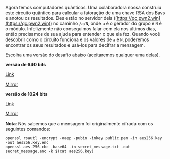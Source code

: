 
Agora temos computadores quânticos. Uma colaboradora nossa construiu este circuito quântico para calcular a fatoração de uma chave RSA dos Bavs
e anotou os resultados. Eles estão no servidor dela ([https://qc.pwn2.win](https://qc.pwn2.win)) no caminho `/a/N`, onde `a` é o gerador do grupo e `N` é o módulo. Infelizmente não conseguimos falar com ela nos últimos dias, então precisamos de sua ajuda para entender o que ela fez. Quando você descobrir como o circuito funciona e os valores de `a` e `N`, poderemos encontrar os seus resultados e usá-los para decifrar a mensagem.

Escolha uma versão do desafio abaixo (aceitaremos qualquer uma delas).

**versão de 640 bits**

[Link](https://cloud.ufscar.br:8080/v1/AUTH_c93b694078064b4f81afd2266a502511/static.pwn2win.party/back-to-bletchley-park_e27c9e079019f76ac913fa01933fc65147e1c06adf49d70b8c3cc868593eadbb.tar.gz)

[Mirror](https://static.pwn2win.party/back-to-bletchley-park_e27c9e079019f76ac913fa01933fc65147e1c06adf49d70b8c3cc868593eadbb.tar.gz)

**versão de 1024 bits**

[Link](https://cloud.ufscar.br:8080/v1/AUTH_c93b694078064b4f81afd2266a502511/static.pwn2win.party/back-to-bletchley-park_b349f5d19905bcdf8f4abd01f321f2e05adf0979dcf3b435465deaabbc913dec.tar.xz)

[Mirror](https://static.pwn2win.party/back-to-bletchley-park_b349f5d19905bcdf8f4abd01f321f2e05adf0979dcf3b435465deaabbc913dec.tar.xz)

**Nota**: Nós sabemos que a mensagem foi originalmente cifrada com os seguintes comandos:

```
openssl rsautl -encrypt -oaep -pubin -inkey public.pem -in aes256.key -out aes256.key.enc
openssl aes-256-cbc -base64 -in secret_message.txt -out secret_message.enc -k $(cat aes256.key)
```
